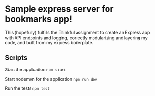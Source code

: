 # Sample express server for bookmarks app!

This (hopefully) fulfills the Thinkful assignment to create an Express app with API endpoints and logging, correctly modularizing and layering my code, and built from my express boilerplate. 

## Scripts

Start the application `npm start`

Start nodemon for the application `npm run dev`

Run the tests `npm test`